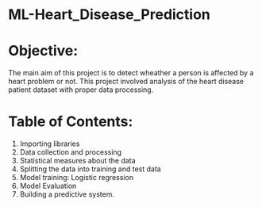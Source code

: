 # ML-Heart_Disease_Prediction
# Objective:
The main aim of this project is to detect wheather a person is affected by a heart problem or not. This project involved analysis of the heart disease patient dataset with proper data processing.
# Table of Contents:
1. Importing libraries
2. Data collection and processing
3. Statistical measures about the data
4. Splitting the data into training and test data
5. Model training: Logistic regression
6. Model Evaluation
7. Building a predictive system.

